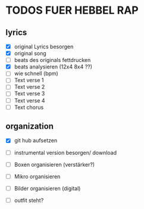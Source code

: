 # TODOS FUER HEBBEL RAP

## lyrics

- [x] original Lyrics besorgen
- [x] original song 
- [ ] beats des originals fettdrucken
- [x] beats analysieren (12x4 8x4 ??)
- [ ] wie schnell (bpm)
- [ ] Text verse 1
- [ ] Text verse 2
- [ ] Text verse 3
- [ ] Text verse 4
- [ ] Text chorus

## organization

- [x] git hub aufsetzen
- [ ] instrumental version besorgen/ download
- [ ] Boxen organisieren (verstärker?)
- [ ] Mikro organisieren
- [ ] Bilder organisieren (digital)
- [ ] outfit steht?

